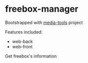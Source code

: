 # freebox-manager

Bootstrapped with [media-tools](https://github.com/Elyspio/media-tools) project

Features included: 
- web-back
- web-front


Get freebox's information